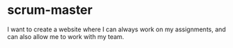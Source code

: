 # scrum-master
I want to create a website where I can always work on my assignments, and can also allow me to work with my team.
